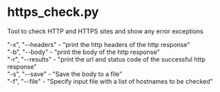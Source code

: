 # https_check.py
Tool to check HTTP and HTTPS sites and show any error exceptions  

"-x", "--headers" - "print the http headers of the http response"  
"-b", "--body" - "print the body of the http response"  
"-r", "--results" - "print the url and status code of the successful http response"  
"-s", "--save" - "Save the body to a file"  
"-f", "--file" - "Specify input file with a list of hostnames to be checked"  
